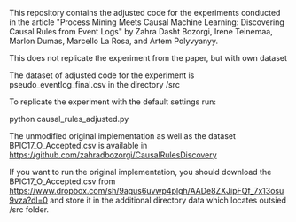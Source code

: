 This repository contains the adjusted code for the experiments conducted in the article
"Process Mining Meets Causal Machine Learning: Discovering Causal Rules from Event Logs"
by Zahra Dasht Bozorgi, Irene Teinemaa, Marlon Dumas, Marcello La Rosa, and Artem Polyvyanyy.

This does not replicate the experiment from the paper, but with own dataset

The dataset of adjusted code for the experiment is pseudo_eventlog_final.csv in the directory /src

To replicate the experiment with the default settings run:

python causal_rules_adjusted.py

The unmodified original implementation as well as the dataset BPIC17_O_Accepted.csv is available in https://github.com/zahradbozorgi/CausalRulesDiscovery

If you want to run the original implementation, you should download the BPIC17_O_Accepted.csv from https://www.dropbox.com/sh/9agus6uvwp4plgh/AADe8ZXJipFQf_7x13osu9vza?dl=0 and store it in the additional directory data which locates outsied /src folder.
